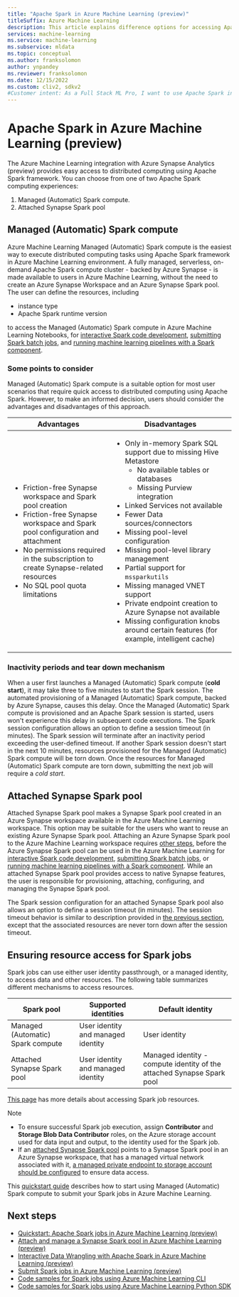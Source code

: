 ```yaml
---
title: "Apache Spark in Azure Machine Learning (preview)"
titleSuffix: Azure Machine Learning
description: This article explains difference options for accessing Apache Spark in Azure Machine Learning.
services: machine-learning
ms.service: machine-learning
ms.subservice: mldata
ms.topic: conceptual
ms.author: franksolomon
author: ynpandey
ms.reviewer: franksolomon
ms.date: 12/15/2022
ms.custom: cliv2, sdkv2
#Customer intent: As a Full Stack ML Pro, I want to use Apache Spark in Azure Machine Learning.
---
```


# Apache Spark in Azure Machine Learning (preview)
The Azure Machine Learning integration with Azure Synapse Analytics (preview) provides easy access to distributed computing using Apache Spark framework. You can choose from one of two Apache Spark computing experiences:
1. Managed (Automatic) Spark compute.
2. Attached Synapse Spark pool

## Managed (Automatic) Spark compute
Azure Machine Learning Managed (Automatic) Spark compute is the easiest way to execute distributed computing tasks using Apache Spark framework in Azure Machine Learning environment. A fully managed, serverless, on-demand Apache Spark compute cluster - backed by Azure Synapse - is made available to users in Azure Machine Learning, without the need to create an Azure Synapse Workspace and an Azure Synapse Spark pool. The user can define the resources, including

- instance type
- Apache Spark runtime version

to access the Managed (Automatic) Spark compute in Azure Machine Learning Notebooks, for [interactive Spark code development](./interactive-data-wrangling-with-apache-spark-azure-ml.md), [submitting Spark batch jobs](./how-to-submit-spark-jobs.md), and [running machine learning pipelines with a Spark component](./how-to-submit-spark-jobs.md#spark-component-in-a-pipeline-job).

### Some points to consider
Managed (Automatic) Spark compute is a suitable option for most user scenarios that require quick access to distributed computing using Apache Spark. However, to make an informed decision, users should consider the advantages and disadvantages of this approach.

|Advantages|Disadvantages|
|----------|-------------|
|<ul><li>Friction-free Synapse workspace and Spark pool creation</li><li>Friction-free Synapse workspace and Spark pool configuration and attachment</li><li>No permissions required in the subscription to create Synapse-related resources</li><li>No SQL pool quota limitations</li></ul>|<ul><li>Only in-memory Spark SQL support due to missing Hive Metastore<ul><li>No available tables or databases</li><li>Missing Purview integration</li></ul><li>Linked Services not available</li><li>Fewer Data sources/connectors</li><li>Missing pool-level configuration</li><li>Missing pool-level library management</li><li>Partial support for `mssparkutils`</li><li>Missing managed VNET support</li><li>Private endpoint creation to Azure Synapse not available</li><li>Missing configuration knobs around certain features (for example, intelligent cache)</li></ul>|

### Inactivity periods and tear down mechanism
When a user first launches a Managed (Automatic) Spark compute (**cold start**), it may take three to five minutes to start the Spark session. The automated provisioning of a Managed (Automatic) Spark compute, backed by Azure Synapse, causes this delay. Once the Managed (Automatic) Spark compute is provisioned and an Apache Spark session is started, users won't experience this delay in subsequent code executions. The Spark session configuration allows an option to define a session timeout (in minutes). The Spark session will terminate after an inactivity period exceeding the user-defined timeout. If another Spark session doesn't start in the next 10 minutes, resources provisioned for the Managed (Automatic) Spark compute will be torn down. Once the resources for Managed (Automatic) Spark compute are torn down, submitting the next job will require a *cold start*.

## Attached Synapse Spark pool
Attached Synapse Spark pool makes a Synapse Spark pool created in an Azure Synapse workspace available in the Azure Machine Learning workspace. This option may be suitable for the users who want to reuse an existing Azure Synapse Spark pool. Attaching an Azure Synapse Spark pool to the Azure Machine Learning workspace requires [other steps](./how-to-manage-synapse-spark-pool.md), before the Azure Synapse Spark pool can be used in the Azure Machine Learning for [interactive Spark code development](./interactive-data-wrangling-with-apache-spark-azure-ml.md), [submitting Spark batch jobs](./how-to-submit-spark-jobs.md), or [running machine learning pipelines with a Spark component](./how-to-submit-spark-jobs.md#spark-component-in-a-pipeline-job). While an attached Synapse Spark pool provides access to native Synapse features, the user is responsible for provisioning, attaching, configuring, and managing the Synapse Spark pool.

The Spark session configuration for an attached Synapse Spark pool also allows an option to define a session timeout (in minutes). The session timeout behavior is similar to description provided in [the previous section](#inactivity-periods-and-tear-down-mechanism), except that the associated resources are never torn down after the session timeout.

## Ensuring resource access for Spark jobs
Spark jobs can use either user identity passthrough, or a managed identity, to access data and other resources. The following table summarizes different mechanisms to access resources.

|Spark pool|Supported identities|Default identity|
| ---------- | -------------------- | ---------------- |
|Managed (Automatic) Spark compute|User identity and managed identity|User identity|
|Attached Synapse Spark pool|User identity and managed identity|Managed identity - compute identity of the attached Synapse Spark pool|

[This page](./how-to-submit-spark-jobs.md#ensuring-resource-access-for-spark-jobs) has more details about accessing Spark job resources.

> [!NOTE]
> - To ensure successful Spark job execution, assign **Contributor** and **Storage Blob Data Contributor** roles, on the Azure storage account used for data input and output, to the identity used for the Spark job.
> - If an [attached Synapse Spark pool](./how-to-manage-synapse-spark-pool.md) points to a Synapse Spark pool in an Azure Synapse workspace, that has a managed virtual network associated with it, [a managed private endpoint to storage account should be configured](../synapse-analytics/security/connect-to-a-secure-storage-account.md) to ensure data access.

This [quickstart guide](./quickstart-spark-jobs.md) describes how to start using Managed (Automatic) Spark compute to submit your Spark jobs in Azure Machine Learning.

## Next steps
- [Quickstart: Apache Spark jobs in Azure Machine Learning (preview)](./quickstart-spark-jobs.md)
- [Attach and manage a Synapse Spark pool in Azure Machine Learning (preview)](./how-to-manage-synapse-spark-pool.md)
- [Interactive Data Wrangling with Apache Spark in Azure Machine Learning (preview)](./interactive-data-wrangling-with-apache-spark-azure-ml.md)
- [Submit Spark jobs in Azure Machine Learning (preview)](./how-to-submit-spark-jobs.md)
- [Code samples for Spark jobs using Azure Machine Learning CLI](https://github.com/Azure/azureml-examples/tree/main/cli/jobs/spark)
- [Code samples for Spark jobs using Azure Machine Learning Python SDK](https://github.com/Azure/azureml-examples/tree/main/sdk/python/jobs/spark)
